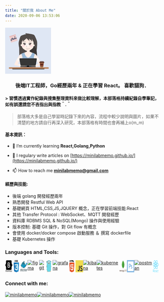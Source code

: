 ```yaml
---
title: "關於我 About Me"
date: 2020-09-06 13:53:06
---
```


<img src="/images/avatar_memo.png" width="150px" />

<h3 align="center">後端IT工程師，Go經歷兩年 & 正在學習 React。 喜歡貓狗．
</h3>
<h4>> 習慣透過實作紀錄與搜集整理資料來做比較理解，本部落格持續紀錄自學筆記，如有誤還請您不吝指出與指教＾.＾</h4>

>部落格大多是自己學習時記錄下來的內容，流程中較少說明與圖片，如果不清楚的地方請自行再深入研究，本部落格有時間也會再補上o(m_m) 

#### 基本資訊：

- 🌱 I’m currently learning **React,Golang,Python**

- 📝 I regulary write articles on [https://minilabmemo.github.io/](https://minilabmemo.github.io/)

- 📫 How to reach me **minilabmemo@gmail.com**

#### 經歷與技能:

- 後端 golang 開發經歷兩年
- 熟悉開發 Restful Web API
- 基礎網頁 HTML,CSS,JS,JQUERY 概念，正在學習前端技能:React
- 其他 Transfer Protocol : WebSocket、MQTT 開發經歷
- 資料庫 RDBMS SQL & NoSQL(Mongo) 操作與使用經驗
- 版本控制: 基礎 Git 操作，對 Git flow 有概念
- 會使用 docker/docker compose 啟動服務 ＆ 撰寫 dockerfile
- 基礎 Kubernetes 操作

<h3 align="left">Languages and Tools:</h3>
<p style="display:flex"> <a href="https://getbootstrap.com" target="_blank"> <img src="https://raw.githubusercontent.com/devicons/devicon/master/icons/bootstrap/bootstrap-plain-wordmark.svg" alt="bootstrap" width="40" height="40"/> </a> <a href="https://www.w3schools.com/css/" target="_blank"> <img src="https://raw.githubusercontent.com/devicons/devicon/master/icons/css3/css3-original-wordmark.svg" alt="css3" width="40" height="40"/> </a> <a href="https://www.docker.com/" target="_blank"> <img src="https://raw.githubusercontent.com/devicons/devicon/master/icons/docker/docker-original-wordmark.svg" alt="docker" width="40" height="40"/> </a> <a href="https://www.figma.com/" target="_blank"> <img src="https://www.vectorlogo.zone/logos/figma/figma-icon.svg" alt="figma" width="40" height="40"/> </a> <a href="https://git-scm.com/" target="_blank"> <img src="https://www.vectorlogo.zone/logos/git-scm/git-scm-icon.svg" alt="git" width="40" height="40"/> </a> <a href="https://golang.org" target="_blank"> <img src="https://raw.githubusercontent.com/devicons/devicon/master/icons/go/go-original.svg" alt="go" width="40" height="40"/> </a> <a href="https://grafana.com" target="_blank"> <img src="https://www.vectorlogo.zone/logos/grafana/grafana-icon.svg" alt="grafana" width="40" height="40"/> </a> <a href="https://www.w3.org/html/" target="_blank"> <img src="https://raw.githubusercontent.com/devicons/devicon/master/icons/html5/html5-original-wordmark.svg" alt="html5" width="40" height="40"/> </a> <a href="https://developer.mozilla.org/en-US/docs/Web/JavaScript" target="_blank"> <img src="https://raw.githubusercontent.com/devicons/devicon/master/icons/javascript/javascript-original.svg" alt="javascript" width="40" height="40"/> </a> <a href="https://www.elastic.co/kibana" target="_blank"> <img src="https://www.vectorlogo.zone/logos/elasticco_kibana/elasticco_kibana-icon.svg" alt="kibana" width="40" height="40"/> </a> <a href="https://kubernetes.io" target="_blank"> <img src="https://www.vectorlogo.zone/logos/kubernetes/kubernetes-icon.svg" alt="kubernetes" width="40" height="40"/> </a> <a href="https://www.mongodb.com/" target="_blank"> <img src="https://raw.githubusercontent.com/devicons/devicon/master/icons/mongodb/mongodb-original-wordmark.svg" alt="mongodb" width="40" height="40"/> </a> <a href="https://www.photoshop.com/en" target="_blank"> <img src="https://raw.githubusercontent.com/devicons/devicon/master/icons/photoshop/photoshop-line.svg" alt="photoshop" width="40" height="40"/> </a> <a href="https://postman.com" target="_blank"> <img src="https://www.vectorlogo.zone/logos/getpostman/getpostman-icon.svg" alt="postman" width="40" height="40"/> </a> <a href="https://reactjs.org/" target="_blank"> <img src="https://raw.githubusercontent.com/devicons/devicon/master/icons/react/react-original-wordmark.svg" alt="react" width="40" height="40"/> </a> </p>



<h3 align="left">Connect with me:</h3>

<p style="display:flex">
<a href="https://fb.com/minilabmemo" target="blank"><img align="center" src="https://cdn.jsdelivr.net/npm/simple-icons@3.0.1/icons/facebook.svg" alt="minilabmemo" height="30" width="40" /></a>
<a href="https://instagram.com/minilabmemo" target="blank"><img align="center" src="https://cdn.jsdelivr.net/npm/simple-icons@3.0.1/icons/instagram.svg" alt="minilabmemo" height="30" width="40" /></a>
<a href="https://www.youtube.com/c/minilabmemo" target="blank"><img align="center" src="https://cdn.jsdelivr.net/npm/simple-icons@3.0.1/icons/youtube.svg" alt="minilabmemo" height="30" width="40" /></a>
</p>
